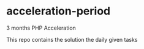 # acceleration-period
3 months PHP Acceleration 

This repo contains the solution the daily given tasks


